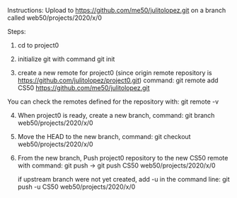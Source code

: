 Instructions: Upload to  https://github.com/me50/julitolopez.git
on a branch called web50/projects/2020/x/0

Steps:
1) cd to project0

2) initialize git with command git init

3) create a new remote for project0 (since origin remote repository is
  https://github.com/julitolopez/project0.git)
  command: git remote add CS50 https://github.com/me50/julitolopez.git

  You can check the remotes defined for the repository with: git remote -v

4) When project0 is ready, create a new branch, command:
  git branch web50/projects/2020/x/0

5) Move the HEAD to the new branch, command: git checkout web50/projects/2020/x/0

6) From the new branch, Push project0 repository to the new CS50 remote with command:
  git push <remote> <branch> -> git push CS50 web50/projects/2020/x/0

    if upstream branch were not yet created, add -u in the command line:
    git push -u CS50 web50/projects/2020/x/0
